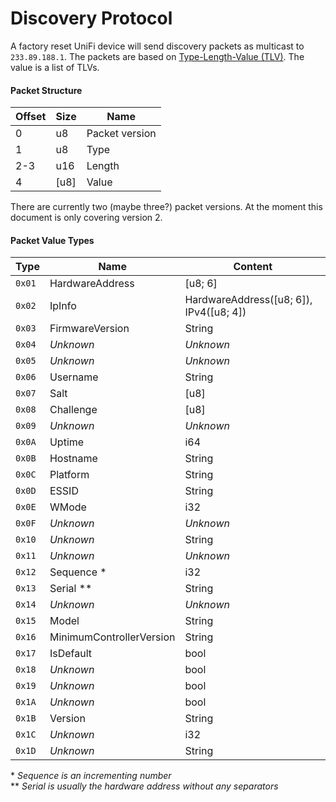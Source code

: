 # Discovery Protocol

A factory reset UniFi device will send discovery packets as multicast to `233.89.188.1`.
The packets are based on [Type-Length-Value (TLV)](https://en.wikipedia.org/wiki/Type-length-value).
The value is a list of TLVs.

#### Packet Structure
| Offset | Size | Name |
|---|---|---|
| 0 | u8 | Packet version |
| 1 | u8 | Type |
| 2-3 | u16 | Length |
| 4 | \[u8\] | Value |

There are currently two (maybe three?) packet versions. At the moment this document is only covering version 2.

#### Packet Value Types
| Type | Name | Content |
|---|---|---|
| `0x01` | HardwareAddress | \[u8; 6\] |
| `0x02` | IpInfo | HardwareAddress(\[u8; 6\]), IPv4(\[u8; 4\]) |
| `0x03` | FirmwareVersion | String |
| `0x04` | _Unknown_ | _Unknown_ |
| `0x05` | _Unknown_ | _Unknown_ |
| `0x06` | Username | String |
| `0x07` | Salt | \[u8\] |
| `0x08` | Challenge | \[u8\] |
| `0x09` | _Unknown_ | _Unknown_ |
| `0x0A` | Uptime | i64 |
| `0x0B` | Hostname | String |
| `0x0C` | Platform | String |
| `0x0D` | ESSID | String |
| `0x0E` | WMode | i32 |
| `0x0F` | _Unknown_ | _Unknown_ |
| `0x10` | _Unknown_ | String |
| `0x11` | _Unknown_ | _Unknown_ |
| `0x12` | Sequence * | i32 |
| `0x13` | Serial ** | String |
| `0x14` | _Unknown_ | _Unknown_ |
| `0x15` | Model | String |
| `0x16` | MinimumControllerVersion | String |
| `0x17` | IsDefault | bool |
| `0x18` | _Unknown_ | bool |
| `0x19` | _Unknown_ | bool |
| `0x1A` | _Unknown_ | bool |
| `0x1B` | Version | String |
| `0x1C` | _Unknown_ | i32 |
| `0x1D` | _Unknown_ | String |

\* _Sequence is an incrementing number_ \
\** _Serial is usually the hardware address without any separators_
